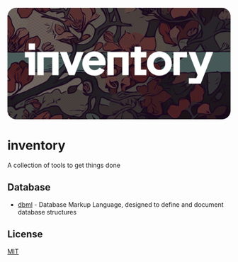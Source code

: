 ![inventory](./banner.webp)

# inventory

A collection of tools to get things done

## Database

- [dbml](https://github.com/holistics/dbml) - Database Markup Language, designed to define and document database structures

## License

[MIT](./LICENSE.md)
